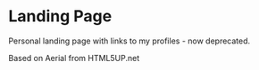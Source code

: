 # Landing Page
Personal landing page with links to my profiles - now deprecated.

Based on Aerial from HTML5UP.net
